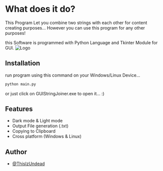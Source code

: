 
# What does it do?

This Program Let you combine two strings with each other for content creating purposes...
However you can use this program for any other purposes!

this Software is programmed with Python Language and Tkinter Module for GUI.
![Logo](https://gcdnb.pbrd.co/images/B1dBd6C0ShxV.png?o=1)


## Installation

run program using this command on your Windows/Linux Device...

```bash
python main.py
```
or just click on GUIStringJoiner.exe to open it... :) 
## Features

- Dark mode & Light mode
- Output File generation (.txt)
- Copying to Clipboard
- Cross platform (Windows & Linux)


## Author

- [@ThisIzUndead](https://www.github.com/ThisIzUndead)

